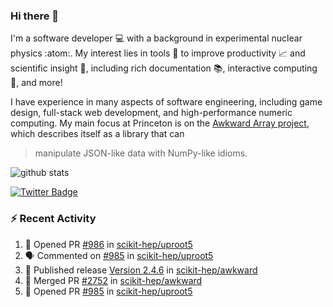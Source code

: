 ### Hi there 👋 

I'm a software developer 💻 with a background in experimental nuclear physics :atom:. My interest lies in tools :wrench: to improve productivity :chart_with_upwards_trend: and scientific insight :telescope:, including rich documentation 📚, interactive computing 🧮, and more! 

I have experience in many aspects of software engineering, including game design, full-stack web development, and high-performance numeric computing. My main focus at Princeton is on the [Awkward Array project](awkward-array.org/), which describes itself as a library that can 
> manipulate JSON-like data with NumPy-like idioms.

![github stats](https://github-readme-stats.vercel.app/api?username=agoose77&show_icons=true&hide_rank=true&hide_title=true&bg_color=30,e76445,904e95&text_color=efe3ec&icon_color=efe3ec)
<!--
**agoose77/agoose77** is a ✨ _special_ ✨ repository because its `README.md` (this file) appears on your GitHub profile.

Here are some ideas to get you started:

- 🔭 I’m currently working on ...
- 🌱 I’m currently learning ...
- 👯 I’m looking to collaborate on ...
- 🤔 I’m looking for help with ...
- 💬 Ask me about ...
- 📫 How to reach me: ...
- 😄 Pronouns: ...
- ⚡ Fun fact: ...
-->

[![Twitter Badge](https://img.shields.io/twitter/follow/agoose77?style=flat-square&logo=Twitter&logoColor=white&color=cornflowerblue)](https://twitter.com/agoose77)

### :zap: Recent Activity

<!--START_SECTION:activity-->
1. 💪 Opened PR [#986](https://github.com/scikit-hep/uproot5/pull/986) in [scikit-hep/uproot5](https://github.com/scikit-hep/uproot5)
2. 🗣 Commented on [#985](https://github.com/scikit-hep/uproot5/pull/985#issuecomment-1760085513) in [scikit-hep/uproot5](https://github.com/scikit-hep/uproot5)
3. 🚀 Published release [Version 2.4.6](https://github.com/scikit-hep/awkward/releases/tag/v2.4.6) in [scikit-hep/awkward](https://github.com/scikit-hep/awkward)
4. 🎉 Merged PR [#2752](https://github.com/scikit-hep/awkward/pull/2752) in [scikit-hep/awkward](https://github.com/scikit-hep/awkward)
5. 💪 Opened PR [#985](https://github.com/scikit-hep/uproot5/pull/985) in [scikit-hep/uproot5](https://github.com/scikit-hep/uproot5)
<!--END_SECTION:activity-->
